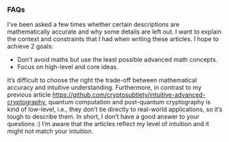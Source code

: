 ### FAQs ###
I’ve been asked a few times whether certain descriptions are mathematically accurate and why some details are left out. I want to explain the context and constraints that I had when writing these articles. I hope to achieve 2 goals:

- Don’t avoid maths but use the least possible advanced math concepts.
- Focus on high-level and core ideas.

It’s difficult to choose the right the trade-off between mathematical accuracy and intuitive understanding. Furthermore, in contrast to my previous article https://github.com/cryptosubtlety/intuitive-advanced-cryptography, quantum computation and post-quantum cryptography is kind of low-level, i.e., they don’t tie directly to  real-world applications, so it’s tough to describe them. In short, I don’t have a good answer to your questions :) I’m aware that the articles reflect my level of intuition and it might not match your intuition.
